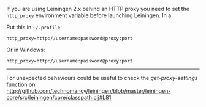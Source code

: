 If you are using Leiningen 2.x behind an HTTP proxy you need to set
the `http_proxy` environment variable before launching Leiningen. In a

Put this in `~/.profile`:

    http_proxy=http://username:password@proxy:port

Or in Windows:

    http_proxy=http://username:password@proxy:port

***

For unexpected behaviours could be useful to check the
_get-proxy-settings_ function on
http://github.com/technomancy/leiningen/blob/master/leiningen-core/src/leiningen/core/classpath.clj#L81
